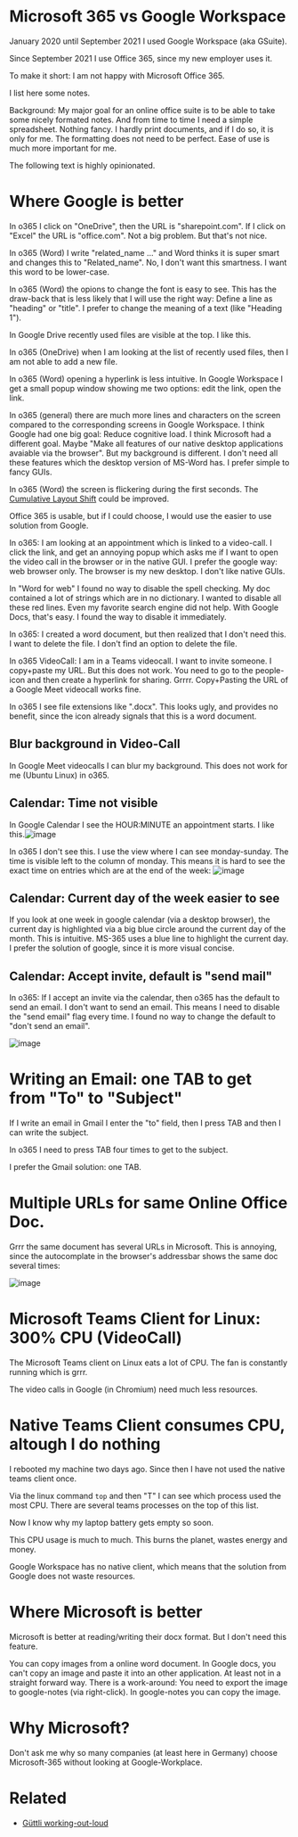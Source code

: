 # Microsoft 365 vs Google Workspace 

January 2020 until September 2021 I used Google Workspace (aka GSuite).

Since September 2021 I use Office 365, since my new employer uses it.

To make it short: I am not happy with Microsoft Office 365.

I list here some notes.

Background: My major goal for an online office suite is to be able to take some nicely formated notes. And from time to time I need a simple spreadsheet. Nothing fancy. I hardly print documents, and if I do so, it is only for me. The formatting does not need to be perfect. Ease of use is much more important for me.

The following text is highly opinionated.


# Where Google is better

In o365 I click on "OneDrive", then the URL is "sharepoint.com". If I click on "Excel" the URL is "office.com". Not a big problem. But that's not nice.

In o365 (Word) I write "related_name ..." and Word thinks it is super smart and changes this to "Related_name". No, I don't want this smartness. I want this word to be lower-case.

In o365 (Word) the opions to change the font is easy to see. This has the draw-back that is less likely that I will use the right way: Define a line as "heading" or "title". I prefer to change the meaning of a text (like "Heading 1").

In Google Drive recently used files are visible at the top. I like this.

In o365 (OneDrive) when I am looking at the list of recently used files, then I am not able to add a new file.

In o365 (Word) opening a hyperlink is less intuitive. In Google Workspace I get a small popup window showing me two options: edit the link, open the link.

In o365 (general) there are much more lines and characters on the screen compared to the corresponding screens in Google Workspace. I think Google had one big goal: Reduce cognitive load. I think Microsoft had a different goal. Maybe "Make all features of our native desktop applications avaiable via the browser". But my background is different. I don't need all these features which the desktop version of MS-Word has. I prefer simple to fancy GUIs.

In o365 (Word) the screen is flickering during the first seconds. The [Cumulative Layout Shift](https://web.dev/cls-web-tooling/) could be improved.

Office 365 is usable, but if I could choose, I would use the easier to use solution from Google.

In o365: I am looking at an appointment which is linked to a video-call. I click the link, and get an annoying popup which asks me if I want to open the video call in the browser or in the native GUI. I prefer the google way: web browser only. The browser is my new desktop. I don't like native GUIs.

In "Word for web" I found no way to disable the spell checking. My doc contained a lot of strings which are in no dictionary. I wanted to disable all these red lines. Even my favorite search engine did not help. With Google Docs, that's easy. I found the way to disable it immediately.

In o365: I created a word document, but then realized that I don't need this. I want to delete the file. I don't find an option to delete the file.

In o365 VideoCall: I am in a Teams videocall. I want to invite someone. I copy+paste my URL. But this does not work. You need to go to the people-icon and then create a hyperlink for sharing. Grrrr. Copy+Pasting the URL of a Google Meet videocall works fine.

In o365 I see file extensions like ".docx". This looks ugly, and provides no benefit, since the icon already signals that this is a word document.

## Blur background in Video-Call

In Google Meet videocalls I can blur my background. This does not work for me (Ubuntu Linux) in o365.

## Calendar: Time not visible

In Google Calendar I see the HOUR:MINUTE an appointment starts. I like this.![image](https://user-images.githubusercontent.com/414336/145541079-501e13fd-1ced-4a9e-80cb-b7f27048d934.png)


In o365 I don't see this. I use the view where I can see monday-sunday. The time is visible left to the column of monday. This means it is hard to see the exact time on entries which are at the end of the week:
![image](https://user-images.githubusercontent.com/414336/145540977-61985b0c-447e-47a7-befd-b64766233c52.png)

## Calendar: Current day of the week easier to see

If you look at one week in google calendar (via a desktop browser), the current day is highlighted via a big blue circle around the current day of the month. This is intuitive. MS-365 uses a blue line to highlight the current day. I prefer the solution of google, since it is more visual concise.

## Calendar: Accept invite, default is "send mail"

In o365: If I accept an invite via the calendar, then o365 has the default to send an email. I don't want to send an email. This
means I need to disable the "send email" flag every time. I found no way to change the default to "don't send an email".

![image](https://user-images.githubusercontent.com/414336/145776326-3bb53913-d404-43ef-a3f5-7d2896efa9f6.png)

# Writing an Email: one TAB to get from "To" to "Subject"

If I write an email in Gmail I enter the "to" field, then I press TAB and then I can write the subject.

In o365 I need to press TAB four times to get to the subject.

I prefer the Gmail solution: one TAB.

# Multiple URLs for same Online Office Doc. 

Grrr the same document has several URLs in Microsoft. This is annoying, since the autocomplate in the browser's
addressbar shows the same doc several times:

![image](https://user-images.githubusercontent.com/414336/149491469-49fca8a4-397c-4970-9ece-cc6da3595e89.png)

# Microsoft Teams Client for Linux: 300% CPU (VideoCall)

The Microsoft Teams client on Linux eats a lot of CPU. The fan is constantly running which is grrr.

The video calls in Google (in Chromium) need much less resources.

# Native Teams Client consumes CPU, altough I do nothing

I rebooted my machine two days ago. Since then I have not used the native teams client once.

Via the linux command `top` and then "T" I can see which process used the most CPU. There are several
teams processes on the top of this list.

Now I know why my laptop battery gets empty so soon.

This CPU usage is much to much. This burns the planet, wastes energy and money.

Google Workspace has no native client, which means that the solution from Google does not waste resources.

# Where Microsoft is better

Microsoft is better at reading/writing their docx format. But I don't need this feature.

You can copy images from a online word document. In Google docs, you can't copy an image and paste it into an other application. At least not in a straight forward way. There is a work-around: You need to export the image to google-notes (via right-click). In google-notes you can copy the image.

# Why Microsoft?

Don't ask me why so many companies (at least here in Germany) choose Microsoft-365 without looking at Google-Workplace.


# Related

* [Güttli working-out-loud](https://github.com/guettli/wol)

